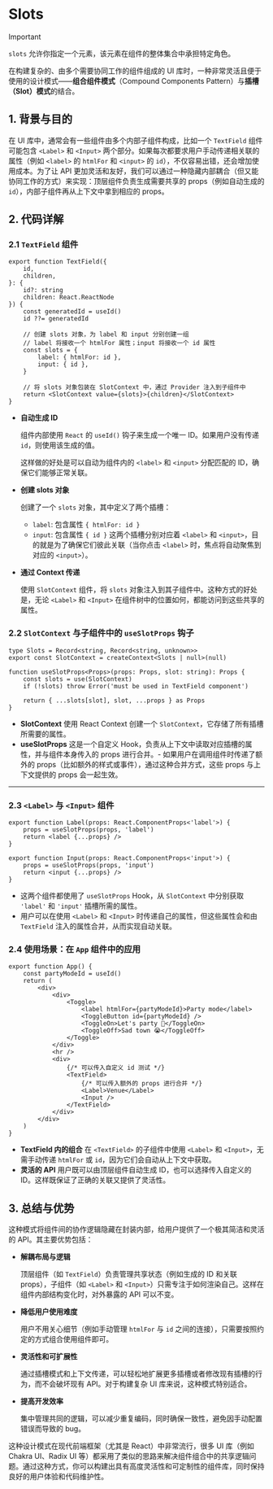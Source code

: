 # Slots

> [!important]
> `slots` 允许你指定一个元素，该元素在组件的整体集合中承担特定角色。

在构建复杂的、由多个需要协同工作的组件组成的 UI 库时，一种非常灵活且便于使用的设计模式——**组合组件模式**（Compound Components Pattern）与**插槽（Slot）模式**的结合。

## 1. 背景与目的

在 UI 库中，通常会有一些组件由多个内部子组件构成，比如一个 `TextField` 组件可能包含 `<Label>` 和 `<Input>` 两个部分。如果每次都要求用户手动传递相关联的属性（例如 `<label>` 的 `htmlFor` 和 `<input>` 的 `id`），不仅容易出错，还会增加使用成本。为了让 API 更加灵活和友好，我们可以通过一种隐藏内部耦合（但又能协同工作的方式）来实现：顶层组件负责生成需要共享的 props（例如自动生成的 `id`），内部子组件再从上下文中拿到相应的 props。

## 2. 代码详解

### 2.1 `TextField` 组件

```tsx
export function TextField({
	id,
	children,
}: {
	id?: string
	children: React.ReactNode
}) {
	const generatedId = useId()
	id ??= generatedId

	// 创建 slots 对象，为 label 和 input 分别创建一组
	// label 将接收一个 htmlFor 属性；input 将接收一个 id 属性
	const slots = {
		label: { htmlFor: id },
		input: { id },
	}

	// 将 slots 对象包装在 SlotContext 中，通过 Provider 注入到子组件中
	return <SlotContext value={slots}>{children}</SlotContext>
}
```

- **自动生成 ID**

  组件内部使用 `React` 的 `useId()` 钩子来生成一个唯一 ID。如果用户没有传递 `id`，则使用该生成的值。

  这样做的好处是可以自动为组件内的 `<label>` 和 `<input>` 分配匹配的 ID，确保它们能够正常关联。

- **创建 slots 对象**

  创建了一个 `slots` 对象，其中定义了两个插槽：
  - `label`: 包含属性 `{ htmlFor: id }`
  - `input`: 包含属性 `{ id }`
    这两个插槽分别对应着 `<label>` 和 `<input>`，目的就是为了确保它们彼此关联（当你点击 `<label>` 时，焦点将自动聚焦到对应的 `<input>`）。

- **通过 Context 传递**

  使用 `SlotContext` 组件，将 `slots` 对象注入到其子组件中。这种方式的好处是，无论 `<Label>` 和 `<Input>` 在组件树中的位置如何，都能访问到这些共享的属性。

### 2.2 `SlotContext` 与子组件中的 `useSlotProps` 钩子

```tsx
type Slots = Record<string, Record<string, unknown>>
export const SlotContext = createContext<Slots | null>(null)

function useSlotProps<Props>(props: Props, slot: string): Props {
	const slots = use(SlotContext)
	if (!slots) throw Error('must be used in TextField component')

	return { ...slots[slot], slot, ...props } as Props
}

```

- **SlotContext**
  使用 React Context 创建一个 `SlotContext`，它存储了所有插槽所需要的属性。
- **useSlotProps**
  这是一个自定义 Hook，负责从上下文中读取对应插槽的属性，并与组件本身传入的 props 进行合并。- 如果用户在调用组件时传递了额外的 props（比如额外的样式或事件），通过这种合并方式，这些 props 与上下文提供的 props 会一起生效。

---

### 2.3 `<Label>` 与 `<Input>` 组件

```tsx
export function Label(props: React.ComponentProps<'label'>) {
	props = useSlotProps(props, 'label')
	return <label {...props} />
}

export function Input(props: React.ComponentProps<'input'>) {
	props = useSlotProps(props, 'input')
	return <input {...props} />
}

```

- 这两个组件都使用了 `useSlotProps` Hook，从 `SlotContext` 中分别获取 `'label'` 和 `'input'` 插槽所需的属性。
- 用户可以在使用 `<Label>` 和 `<Input>` 时传递自己的属性，但这些属性会和由 `TextField` 注入的属性合并，从而实现自动关联。

### 2.4 使用场景：在 `App` 组件中的应用

```tsx
export function App() {
	const partyModeId = useId()
	return (
		<div>
			<div>
				<Toggle>
					<label htmlFor={partyModeId}>Party mode</label>
					<ToggleButton id={partyModeId} />
					<ToggleOn>Let's party 🥳</ToggleOn>
					<ToggleOff>Sad town 😭</ToggleOff>
				</Toggle>
			</div>
			<hr />
			<div>
				{/* 可以传入自定义 id 测试 */}
				<TextField>
					{/* 可以传入额外的 props 进行合并 */}
					<Label>Venue</Label>
					<Input />
				</TextField>
			</div>
		</div>
	)
}

```

- **TextField 内的组合**
  在 `<TextField>` 的子组件中使用 `<Label>` 和 `<Input>`，无需手动传递 `htmlFor` 或 `id`，因为它们会自动从上下文中获取。
- **灵活的 API**
  用户既可以由顶层组件自动生成 ID，也可以选择传入自定义的 ID。这样既保证了正确的关联又提供了灵活性。

## 3. 总结与优势

这种模式将组件间的协作逻辑隐藏在封装内部，给用户提供了一个极其简洁和灵活的 API。其主要优势包括：

- **解耦布局与逻辑**

  顶层组件（如 `TextField`）负责管理共享状态（例如生成的 ID 和关联 props），子组件（如 `<Label>` 和 `<Input>`）只需专注于如何渲染自己。这样在组件内部结构变化时，对外暴露的 API 可以不变。

- **降低用户使用难度**

  用户不用关心细节（例如手动管理 `htmlFor` 与 `id` 之间的连接），只需要按照约定的方式组合使用组件即可。

- **灵活性和可扩展性**

  通过插槽模式和上下文传递，可以轻松地扩展更多插槽或者修改现有插槽的行为，而不会破坏现有 API。对于构建复杂 UI 库来说，这种模式特别适合。

- **提高开发效率**

  集中管理共同的逻辑，可以减少重复编码，同时确保一致性，避免因手动配置错误而导致的 bug。

这种设计模式在现代前端框架（尤其是 React）中非常流行，很多 UI 库（例如 Chakra UI、Radix UI 等）都采用了类似的思路来解决组件组合中的共享逻辑问题。通过这种方式，你可以构建出具有高度灵活性和可定制性的组件库，同时保持良好的用户体验和代码维护性。
